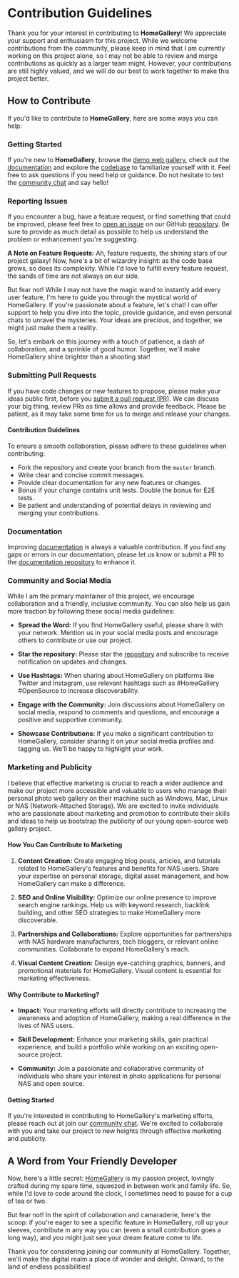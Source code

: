 # Contribution Guidelines

Thank you for your interest in contributing to **HomeGallery**! We appreciate your support and enthusiasm for this project. While we welcome contributions from the community, please keep in mind that I am currently working on this project alone, so I may not be able to review and merge contributions as quickly as a larger team might. However, your contributions are still highly valued, and we will do our best to work together to make this project better.

## How to Contribute

If you'd like to contribute to **HomeGallery**, here are some ways you can help:

### Getting Started

If you're new to **HomeGallery**, browse the [demo web gallery](https://demo.home-gallery.org), check out the [documentation](https://docs.home-gallery.org) and explore the [codebase](https://github.com/xemle/home-gallery) to familiarize yourself with it. Feel free to ask questions if you need help or guidance. Do not hesitate to test the [community chat](https://gitter.im/home-gallery/community) and say hello!

### Reporting Issues

If you encounter a bug, have a feature request, or find something that could be improved, please feel free to [open an issue](https://github.com/xemle/home-gallery/issues) on our GitHub [repository](https://github.com/xemle/home-gallery). Be sure to provide as much detail as possible to help us understand the problem or enhancement you're suggesting.

**A Note on Feature Requests:** Ah, feature requests, the shining stars of our project galaxy! Now, here's a bit of wizardry insight: as the code base grows, so does its complexity. While I'd love to fulfill every feature request, the sands of time are not always on our side.

But fear not! While I may not have the magic wand to instantly add every user feature, I'm here to guide you through the mystical world of HomeGallery. If you're passionate about a feature, let's chat! I can offer support to help you dive into the topic, provide guidance, and even personal chats to unravel the mysteries. Your ideas are precious, and together, we might just make them a reality.

So, let's embark on this journey with a touch of patience, a dash of collaboration, and a sprinkle of good humor. Together, we'll make HomeGallery shine brighter than a shooting star!

### Submitting Pull Requests

If you have code changes or new features to propose, please make your ideas public first, before you [submit a pull request (PR)](https://github.com/xemle/home-gallery/pulls). We can discuss your big thing, review PRs as time allows and provide feedback. Please be patient, as it may take some time for us to merge and release your changes.

#### Contribution Guidelines

To ensure a smooth collaboration, please adhere to these guidelines when contributing:

* Fork the repository and create your branch from the `master` branch.
* Write clear and concise commit messages.
* Provide clear documentation for any new features or changes.
* Bonus if your change contains unit tests. Double the bonus for E2E tests.
* Be patient and understanding of potential delays in reviewing and merging your contributions.

### Documentation

Improving [documentation](https://docs.home-gallery.org) is always a valuable contribution. If you find any gaps or errors in our documentation, please let us know or submit a PR to the [documentation repository](https://github.com/xemle/home-gallery-doc) to enhance it.

### Community and Social Media

While I am the primary maintainer of this project, we encourage collaboration and a friendly, inclusive community. You can also help us gain more traction by following these social media guidelines:

- **Spread the Word:** If you find HomeGallery useful, please share it with your network. Mention us in your social media posts and encourage others to contribute or use our project.

- **Star the repository:** Please star the [repository](https://github.com/xemle/home-gallery) and subscribe to receive  notification on updates and changes.

- **Use Hashtags:** When sharing about HomeGallery on platforms like Twitter and Instagram, use relevant hashtags such as #HomeGallery #OpenSource to increase discoverability.

- **Engage with the Community:** Join discussions about HomeGallery on social media, respond to comments and questions, and encourage a positive and supportive community.

- **Showcase Contributions:** If you make a significant contribution to HomeGallery, consider sharing it on your social media profiles and tagging us. We'll be happy to highlight your work.

### Marketing and Publicity

I believe that effective marketing is crucial to reach a wider audience and make our project more accessible and valuable to users who manage their personal photo web gallery on their machine such as Windows, Mac, Linux or NAS (Network-Attached Storage). We are excited to invite individuals who are passionate about marketing and promotion to contribute their skills and ideas to help us bootstrap the publicity of our young open-source web gallery project.

#### How You Can Contribute to Marketing

1. **Content Creation:** Create engaging blog posts, articles, and tutorials related to HomeGallery's features and benefits for NAS users. Share your expertise on personal storage, digital asset management, and how HomeGallery can make a difference.

1. **SEO and Online Visibility:** Optimize our online presence to improve search engine rankings. Help us with keyword research, backlink building, and other SEO strategies to make HomeGallery more discoverable.

1. **Partnerships and Collaborations:** Explore opportunities for partnerships with NAS hardware manufacturers, tech bloggers, or relevant online communities. Collaborate to expand HomeGallery's reach.

1. **Visual Content Creation:** Design eye-catching graphics, banners, and promotional materials for HomeGallery. Visual content is essential for marketing effectiveness.

#### Why Contribute to Marketing?

- **Impact:** Your marketing efforts will directly contribute to increasing the awareness and adoption of HomeGallery, making a real difference in the lives of NAS users.

- **Skill Development:** Enhance your marketing skills, gain practical experience, and build a portfolio while working on an exciting open-source project.

- **Community:** Join a passionate and collaborative community of individuals who share your interest in photo applications for personal NAS and open source.

#### Getting Started

If you're interested in contributing to HomeGallery's marketing efforts, please reach out at join our [community chat](https://gitter.im/home-gallery/community). We're excited to collaborate with you and take our project to new heights through effective marketing and publicity.

## A Word from Your Friendly Developer

Now, here's a little secret: [HomeGallery](https://home-gallery.org) is my passion project, lovingly crafted during my spare time, squeezed in between work and family life. So, while I'd love to code around the clock, I sometimes need to pause for a cup of tea or two.

But fear not! In the spirit of collaboration and camaraderie, here's the scoop: if you're eager to see a specific feature in HomeGallery, roll up your sleeves, contribute in any way you can (even a small contribution goes a long way), and you might just see your dream feature come to life.

Thank you for considering joining our community at HomeGallery. Together, we'll make the digital realm a place of wonder and delight. Onward, to the land of endless possibilities!
